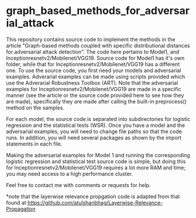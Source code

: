 # graph_based_methods_for_adversarial_attack
This repository contains source code to implement the methods in the article "Graph-based methods coupled with specific distributional distances for adversarial attack detection". The code here pertains to Model1, and Inceptionresnetv2/Mobilenet/VGG19. Source code for Model1 has it's own folder, while that for Inceptionresnetv2/Mobilenet/VGG19 has a different one. To use the source code, you first need your models and adversarial examples.  Adverarial examples can be made using scripts provided which use the Adverarial Robustness Toolbox (ART). Note that the adversarial examples for Inceptionresnetv2/Mobilenet/VGG19 are made in a specific manner (see the article or the source code provided here to see how they are made), specifically they are made after calling the built-in preprocess() method on the samples.

For each model, the source code is separated into subdirectories for logistic regression and the statistical tests (WSR). Once you have a model and the adversarial examples, you will need to change file paths so that the code runs. In addition, you will need several packages as shown by the import statements in each file. 

Making the adversarial examples for Model 1 and running the corresponding logistic regression and statistical test source code is simple, but doing this for Inceptionresnetv2/Mobilenet/VGG19 requires a lot more RAM and time; you may need access to a high performance cluster. 

Feel free to contact me with comments or requests for help.


*note that the layerwise relevance propgation code is adapted from that found at https://github.com/atulshanbhag/Layerwise-Relevance-Propagation
